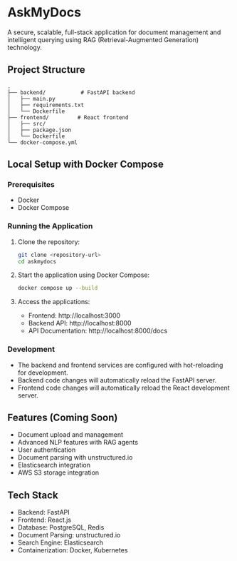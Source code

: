 # AskMyDocs

A secure, scalable, full-stack application for document management and intelligent querying using RAG (Retrieval-Augmented Generation) technology.

## Project Structure

```
.
├── backend/           # FastAPI backend
│   ├── main.py
│   ├── requirements.txt
│   └── Dockerfile
├── frontend/         # React frontend
│   ├── src/
│   ├── package.json
│   └── Dockerfile
└── docker-compose.yml
```

## Local Setup with Docker Compose

### Prerequisites

- Docker
- Docker Compose

### Running the Application

1. Clone the repository:
   ```bash
   git clone <repository-url>
   cd askmydocs
   ```

2. Start the application using Docker Compose:
   ```bash
   docker compose up --build
   ```

3. Access the applications:
   - Frontend: http://localhost:3000
   - Backend API: http://localhost:8000
   - API Documentation: http://localhost:8000/docs

### Development

- The backend and frontend services are configured with hot-reloading for development.
- Backend code changes will automatically reload the FastAPI server.
- Frontend code changes will automatically reload the React development server.

## Features (Coming Soon)

- Document upload and management
- Advanced NLP features with RAG agents
- User authentication
- Document parsing with unstructured.io
- Elasticsearch integration
- AWS S3 storage integration

## Tech Stack

- Backend: FastAPI
- Frontend: React.js
- Database: PostgreSQL, Redis
- Document Parsing: unstructured.io
- Search Engine: Elasticsearch
- Containerization: Docker, Kubernetes 